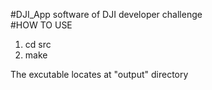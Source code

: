 #DJI_App
software of DJI developer challenge   
#HOW TO USE
   1. cd src
   2. make

The excutable locates at "output" directory




